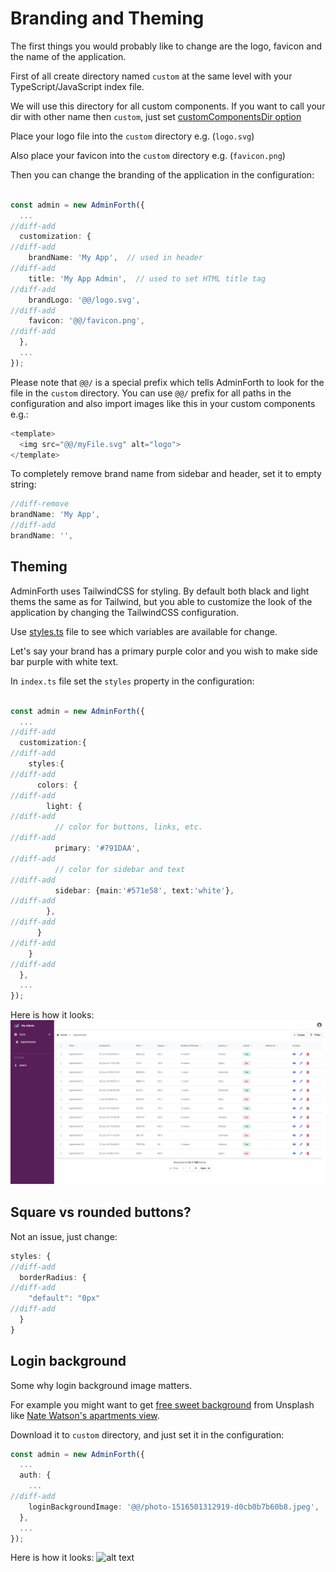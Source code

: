 # Branding and Theming

The first things you would probably like to change are the logo, favicon and the name of the application. 

First of all create directory named `custom` at the same level with your TypeScript/JavaScript index file. 

We will use this directory for all custom components. If you want to call your dir with other name then `custom`, just set [customComponentsDir option](https://adminforth.dev/docs/api/types/AdminForthConfig/type-aliases/AdminForthConfig#customizationcustomcomponentsdir)

Place your logo file into the `custom` directory e.g. (`logo.svg`)

Also place your favicon into the `custom` directory e.g. (`favicon.png`)

Then you can change the branding of the application in the configuration:

```ts title='./index.ts'

const admin = new AdminForth({
  ...
//diff-add
  customization: {
//diff-add
    brandName: 'My App',  // used in header
//diff-add
    title: 'My App Admin',  // used to set HTML title tag
//diff-add
    brandLogo: '@@/logo.svg',
//diff-add
    favicon: '@@/favicon.png',
//diff-add
  },
  ...
});
```

Please note that `@@/` is a special prefix which tells AdminForth to look for the file in the `custom` directory. 
You can use `@@/` prefix for all paths in the configuration and also import images like this in your custom components e.g.:

```ts
<template>
  <img src="@@/myFile.svg" alt="logo">
</template>
```

To completely remove brand name from sidebar and header, set it to empty string:

```ts title='./index.ts'
//diff-remove
brandName: 'My App',
//diff-add
brandName: '',
```

## Theming

AdminForth uses TailwindCSS for styling. By default both black and light thems the same as for Tailwind, but you able to customize the look of the application by changing the TailwindCSS configuration.

Use [styles.ts](https://github.com/devforth/adminforth/blob/main/adminforth/modules/styles.ts) file to see which variables are available for change.

Let's say your brand has a primary purple color and you wish to make side bar purple with white text.

In `index.ts` file set the `styles` property in the configuration:

```ts title='./index.ts'

const admin = new AdminForth({
  ...
//diff-add
  customization:{
//diff-add
    styles:{
//diff-add
      colors: {
//diff-add
        light: {
//diff-add
          // color for buttons, links, etc.
//diff-add
          primary: '#791DAA',
//diff-add
          // color for sidebar and text
//diff-add
          sidebar: {main:'#571e58', text:'white'},
//diff-add
        },
//diff-add
      }
//diff-add
    } 
//diff-add
  },
  ...
});
```
Here is how it looks:
![alt text](<Branding and Theming.png>)



## Square vs rounded buttons?

Not an issue, just change:

```ts title='./index.ts'
styles: {
//diff-add
  borderRadius: {
//diff-add
    "default": "0px"
//diff-add
  }
}
```

## Login background

Some why login background image matters.

For example you might want to get [free sweet background](https://unsplash.com/s/photos/secure?license=free) from Unsplash like
[Nate Watson's apartments view](https://images.unsplash.com/photo-1516501312919-d0cb0b7b60b8?q=80&w=3404&auto=format&fit=crop&ixlib=rb-4.0.3&ixid=M3wxMjA3fDB8MHxwaG90by1wYWdlfHx8fGVufDB8fHx8fA%3D%3D).

Download it to `custom` directory, and just set it in the configuration:


```ts title='./index.ts'
const admin = new AdminForth({
  ...
  auth: {
    ...
//diff-add
    loginBackgroundImage: '@@/photo-1516501312919-d0cb0b7b60b8.jpeg',
  },
  ...
});
```
Here is how it looks:
![alt text](<localhost_3500_login (2).png>)